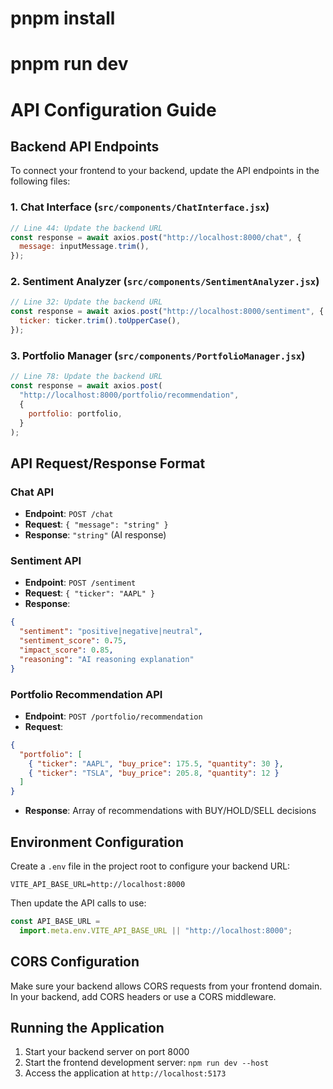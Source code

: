 # pnpm install

# pnpm run dev

# API Configuration Guide

## Backend API Endpoints

To connect your frontend to your backend, update the API endpoints in the following files:

### 1. Chat Interface (`src/components/ChatInterface.jsx`)

```javascript
// Line 44: Update the backend URL
const response = await axios.post("http://localhost:8000/chat", {
  message: inputMessage.trim(),
});
```

### 2. Sentiment Analyzer (`src/components/SentimentAnalyzer.jsx`)

```javascript
// Line 32: Update the backend URL
const response = await axios.post("http://localhost:8000/sentiment", {
  ticker: ticker.trim().toUpperCase(),
});
```

### 3. Portfolio Manager (`src/components/PortfolioManager.jsx`)

```javascript
// Line 78: Update the backend URL
const response = await axios.post(
  "http://localhost:8000/portfolio/recommendation",
  {
    portfolio: portfolio,
  }
);
```

## API Request/Response Format

### Chat API

- **Endpoint**: `POST /chat`
- **Request**: `{ "message": "string" }`
- **Response**: `"string"` (AI response)

### Sentiment API

- **Endpoint**: `POST /sentiment`
- **Request**: `{ "ticker": "AAPL" }`
- **Response**:

```json
{
  "sentiment": "positive|negative|neutral",
  "sentiment_score": 0.75,
  "impact_score": 0.85,
  "reasoning": "AI reasoning explanation"
}
```

### Portfolio Recommendation API

- **Endpoint**: `POST /portfolio/recommendation`
- **Request**:

```json
{
  "portfolio": [
    { "ticker": "AAPL", "buy_price": 175.5, "quantity": 30 },
    { "ticker": "TSLA", "buy_price": 205.8, "quantity": 12 }
  ]
}
```

- **Response**: Array of recommendations with BUY/HOLD/SELL decisions

## Environment Configuration

Create a `.env` file in the project root to configure your backend URL:

```
VITE_API_BASE_URL=http://localhost:8000
```

Then update the API calls to use:

```javascript
const API_BASE_URL =
  import.meta.env.VITE_API_BASE_URL || "http://localhost:8000";
```

## CORS Configuration

Make sure your backend allows CORS requests from your frontend domain. In your backend, add CORS headers or use a CORS middleware.

## Running the Application

1. Start your backend server on port 8000
2. Start the frontend development server: `npm run dev --host`
3. Access the application at `http://localhost:5173`
